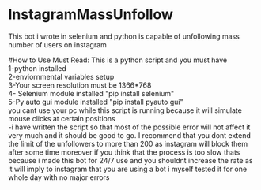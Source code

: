 # InstagramMassUnfollow
This bot i wrote in selenium and python is capable of unfollowing mass number of users on instagram 

#How to Use Must Read:
This is a python script and you must have <br>1-python installed <br>2-enviornmental variables setup<br>
 3-Your screen resolution must be  1366*768<br>4- Selenium module installed  "pip install selenium" <br>5-Py auto gui module installed "pip install pyauto gui"<br>you cant use your pc while this script is running because it will simulate 
mouse clicks at certain positions <br>-i have written the script so that most of the possible error will not affect it very much and it should be good 
to go. 
I recommend that you dont extend the limit of the unfollowers to more than 200 as instagram will block them after some time moreover if you think that the process is too slow thats because i made this bot for 24/7 use and you shouldnt increase the rate as it will imply to instagram that you are using a bot i myself tested it for one whole day with no major errors 
